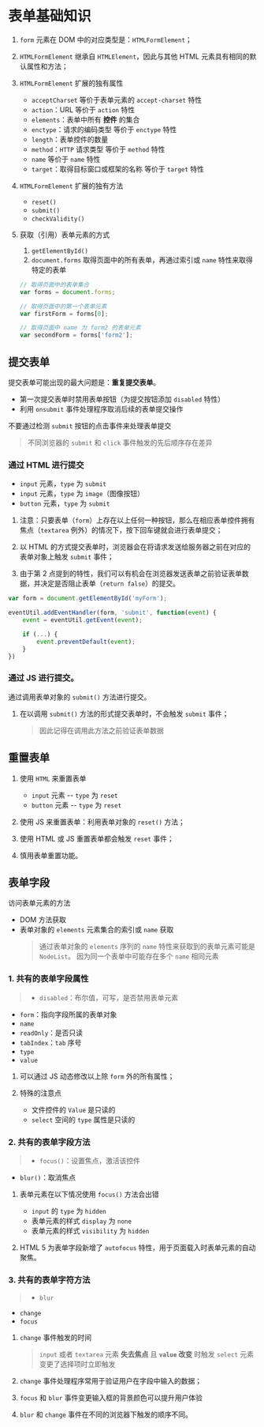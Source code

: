 # 表单基础知识
1. `form` 元素在 DOM 中的对应类型是：`HTMLFormElement`；

2. `HTMLFormElement` 继承自 `HTMLElement`，因此与其他 HTML 元素具有相同的默认属性和方法；

3. `HTMLFormElement` 扩展的独有属性
    * `acceptCharset`
    等价于表单元素的 `accept-charset` 特性
    * `action`：URL
    等价于 `action` 特性
    * `elements`：表单中所有 **控件** 的集合
    * `enctype`：请求的编码类型
    等价于 `enctype` 特性
    * `length`：表单控件的数量
    * `method`：`HTTP` 请求类型
    等价于 `method` 特性
    * `name`
    等价于 `name` 特性
    * `target`：取得目标窗口或框架的名称
    等价于 `target` 特性

4. `HTMLFormElement` 扩展的独有方法
    * `reset()`
    * `submit()`
    * `checkValidity()`

5. 获取（引用）表单元素的方式
    1. `getElementById()`
    2. `document.forms` 取得页面中的所有表单，再通过索引或 `name` 特性来取得特定的表单
    ```javascript
    // 取得页面中的表单集合
    var forms = document.forms;

    // 取得页面中的第一个表单元素
    var firstForm = forms[0];

    // 取得页面中 name 为 form2 的表单元素
    var secondForm = forms['form2'];
    ```

## 提交表单
提交表单可能出现的最大问题是：**重复提交表单**。

* 第一次提交表单时禁用表单按钮（为提交按钮添加 `disabled` 特性）
* 利用 `onsubmit` 事件处理程序取消后续的表单提交操作

不要通过检测 `submit` 按钮的点击事件来处理表单提交
> 不同浏览器的 `submit` 和 `click` 事件触发的先后顺序存在差异

### 通过 HTML 进行提交

* `input` 元素，`type` 为 `submit`
* `input` 元素，`type` 为 `image`（图像按钮）
* `button` 元素，`type` 为 `submit`

1. 注意：只要表单（`form`）上存在以上任何一种按钮，那么在相应表单控件拥有焦点（`textarea` 例外）的情况下，按下回车键就会进行表单提交；

2. 以 HTML 的方式提交表单时，浏览器会在将请求发送给服务器之前在对应的表单对象上触发 `submit` 事件；

3. 由于第 2 点提到的特性，我们可以有机会在浏览器发送表单之前验证表单数据，并决定是否阻止表单（`return false`）的提交。

```javascript
var form = document.getElementById('myForm');

eventUtil.addEventHandler(form, 'submit', function(event) {
    event = eventUtil.getEvent(event);

    if (...) {
        event.preventDefault(event);
    }
})
```

### 通过 JS 进行提交。
通过调用表单对象的 `submit()` 方法进行提交。

1. 在以调用 `submit()` 方法的形式提交表单时，不会触发 `submit` 事件；
    > 因此记得在调用此方法之前验证表单数据

## 重置表单
1. 使用 `HTML` 来重置表单
    * `input` 元素 -- `type` 为 `reset`
    * `button` 元素 -- `type` 为 `reset`

2. 使用 JS 来重置表单：利用表单对象的 `reset()` 方法；

3. 使用 HTML 或 JS 重置表单都会触发 `reset` 事件；

4. 慎用表单重置功能。

## 表单字段
访问表单元素的方法

* DOM 方法获取
* 表单对象的 `elements` 元素集合的索引或 `name` 获取
    > 通过表单对象的 `elements` 序列的 `name` 特性来获取到的表单元素可能是 `NodeList`。
    > 因为同一个表单中可能存在多个 `name` 相同元素


### 1. 共有的表单字段属性
>* `disabled`：布尔值，可写，是否禁用表单元素
* `form`：指向字段所属的表单对象
* `name`
* `readOnly`：是否只读
* `tabIndex`：`tab` 序号
* `type`
* `value`

1. 可以通过 JS 动态修改以上除 `form` 外的所有属性；

2. 特殊的注意点
    * 文件控件的 `Value` 是只读的
    * `select` 空间的 `type` 属性是只读的

### 2. 共有的表单字段方法
> * `focus()`：设置焦点，激活该控件
* `blur()`：取消焦点

1. 表单元素在以下情况使用 `focus()` 方法会出错
    * `input` 的 `type` 为 `hidden`
    * 表单元素的样式 `display` 为 `none`
    * 表单元素的样式 `visibility` 为 `hidden`

2. HTML 5 为表单字段新增了 `autofocus` 特性，用于页面载入时表单元素的自动聚焦。

### 3. 共有的表单字符方法
> * `blur`
* `change`
* `focus`

1. `change` 事件触发的时间
    > `input` 或者 `textarea` 元素 **失去焦点** 且 **`value` 改变** 时触发
    > `select` 元素变更了选择项时立即触发

2. `change` 事件处理程序常用于验证用户在字段中输入的数据；

3. `focus` 和 `blur` 事件变更输入框的背景颜色可以提升用户体验

4. `blur` 和 `change` 事件在不同的浏览器下触发的顺序不同。
